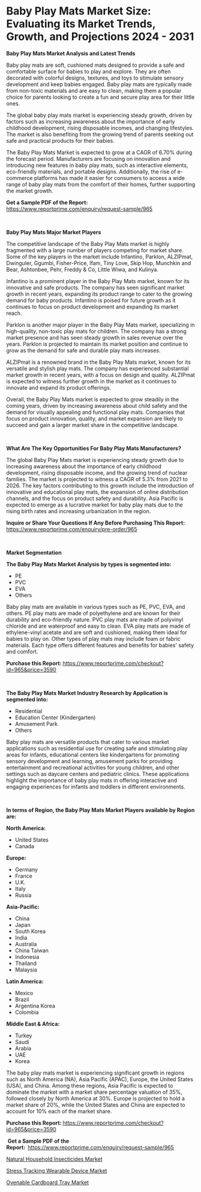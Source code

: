 <p><h1>Baby Play Mats Market Size: Evaluating its Market Trends, Growth, and Projections 2024 - 2031</h1></p><p><strong>Baby Play Mats Market Analysis and Latest Trends</strong></p>
<p><p>Baby play mats are soft, cushioned mats designed to provide a safe and comfortable surface for babies to play and explore. They are often decorated with colorful designs, textures, and toys to stimulate sensory development and keep babies engaged. Baby play mats are typically made from non-toxic materials and are easy to clean, making them a popular choice for parents looking to create a fun and secure play area for their little ones.</p><p>The global baby play mats market is experiencing steady growth, driven by factors such as increasing awareness about the importance of early childhood development, rising disposable incomes, and changing lifestyles. The market is also benefiting from the growing trend of parents seeking out safe and practical products for their babies.</p><p>The Baby Play Mats Market is expected to grow at a CAGR of 6.70% during the forecast period. Manufacturers are focusing on innovation and introducing new features in baby play mats, such as interactive elements, eco-friendly materials, and portable designs. Additionally, the rise of e-commerce platforms has made it easier for consumers to access a wide range of baby play mats from the comfort of their homes, further supporting the market growth.</p></p>
<p><strong>Get a Sample PDF of the Report:&nbsp;</strong> <a href="https://www.reportprime.com/enquiry/request-sample/965">https://www.reportprime.com/enquiry/request-sample/965</a></p>
<p>&nbsp;</p>
<p><strong>Baby Play Mats Major Market Players</strong></p>
<p><p>The competitive landscape of the Baby Play Mats market is highly fragmented with a large number of players competing for market share. Some of the key players in the market include Infantino, Parklon, ALZIPmat, Dwinguler, Ggumbi, Fisher-Price, Ifam, Tiny Love, Skip Hop, Munchkin and Bear, Ashtonbee, Pehr, Freddy & Co, Little Wiwa, and Kulinya.</p><p>Infantino is a prominent player in the Baby Play Mats market, known for its innovative and safe products. The company has seen significant market growth in recent years, expanding its product range to cater to the growing demand for baby products. Infantino is poised for future growth as it continues to focus on product development and expanding its market reach.</p><p>Parklon is another major player in the Baby Play Mats market, specializing in high-quality, non-toxic play mats for children. The company has a strong market presence and has seen steady growth in sales revenue over the years. Parklon is projected to maintain its market position and continue to grow as the demand for safe and durable play mats increases.</p><p>ALZIPmat is a renowned brand in the Baby Play Mats market, known for its versatile and stylish play mats. The company has experienced substantial market growth in recent years, with a focus on design and quality. ALZIPmat is expected to witness further growth in the market as it continues to innovate and expand its product offerings.</p><p>Overall, the Baby Play Mats market is expected to grow steadily in the coming years, driven by increasing awareness about child safety and the demand for visually appealing and functional play mats. Companies that focus on product innovation, quality, and market expansion are likely to succeed and gain a larger market share in the competitive landscape.</p></p>
<p>&nbsp;</p>
<p><strong>What Are The Key Opportunities For Baby Play Mats Manufacturers?</strong></p>
<p><p>The global Baby Play Mats market is experiencing steady growth due to increasing awareness about the importance of early childhood development, rising disposable income, and the growing trend of nuclear families. The market is projected to witness a CAGR of 5.3% from 2021 to 2026. The key factors contributing to this growth include the introduction of innovative and educational play mats, the expansion of online distribution channels, and the focus on product safety and durability. Asia Pacific is expected to emerge as a lucrative market for baby play mats due to the rising birth rates and increasing urbanization in the region.</p></p>
<p><strong>Inquire or Share Your Questions If Any Before Purchasing This Report:</strong> <a href="https://www.reportprime.com/enquiry/pre-order/965">https://www.reportprime.com/enquiry/pre-order/965</a></p>
<p>&nbsp;</p>
<p><strong>Market Segmentation</strong></p>
<p><strong>The Baby Play Mats Market Analysis by types is segmented into:</strong></p>
<p><ul><li>PE</li><li>PVC</li><li>EVA</li><li>Others</li></ul></p>
<p><p>Baby play mats are available in various types such as PE, PVC, EVA, and others. PE play mats are made of polyethylene and are known for their durability and eco-friendly nature. PVC play mats are made of polyvinyl chloride and are waterproof and easy to clean. EVA play mats are made of ethylene-vinyl acetate and are soft and cushioned, making them ideal for babies to play on. Other types of play mats may include foam or fabric materials. Each type offers different features and benefits for babies' safety and comfort.</p></p>
<p><strong>Purchase this Report:&nbsp;</strong><a href="https://www.reportprime.com/checkout?id=965&price=3590">https://www.reportprime.com/checkout?id=965&price=3590</a></p>
<p>&nbsp;</p>
<p><strong>The Baby Play Mats Market Industry Research by Application is segmented into:</strong></p>
<p><ul><li>Residential</li><li>Education Center (Kindergarten)</li><li>Amusement Park</li><li>Others</li></ul></p>
<p><p>Baby play mats are versatile products that cater to various market applications such as residential use for creating safe and stimulating play areas for infants, educational centers like kindergartens for promoting sensory development and learning, amusement parks for providing entertainment and recreational activities for young children, and other settings such as daycare centers and pediatric clinics. These applications highlight the importance of baby play mats in offering interactive and engaging experiences for infants and toddlers in different environments.</p></p>
<p>&nbsp;</p>
<p><strong>In terms of Region, the Baby Play Mats Market Players available by Region are:</strong></p>
<p>
    <p> <strong> North America: </strong>
        <ul>
            <li>United States</li>
            <li>Canada</li>
        </ul>
        </p> 
    <p> <strong> Europe: </strong>
        <ul>
            <li>Germany</li>
            <li>France</li>
            <li>U.K.</li>
            <li>Italy</li>
            <li>Russia</li>
        </ul>
        </p> 
    <p> <strong> Asia-Pacific: </strong>
        <ul>
            <li>China</li>
            <li>Japan</li>
            <li>South Korea</li>
            <li>India</li>
            <li>Australia</li>
            <li>China Taiwan</li>
            <li>Indonesia</li>
            <li>Thailand</li>
            <li>Malaysia</li>
        </ul>
        </p> 
    <p> <strong> Latin America: </strong>
        <ul>
            <li>Mexico</li>
            <li>Brazil</li>
            <li>Argentina Korea</li>
            <li>Colombia</li>
        </ul>
        </p> 
    <p> <strong> Middle East & Africa: </strong>
        <ul>
            <li>Turkey</li>
            <li>Saudi</li>
            <li>Arabia</li>
            <li>UAE</li>
            <li>Korea</li>
        </ul>
    </p>
    </p>
<p><p>The baby play mats market is experiencing significant growth in regions such as North America (NA), Asia Pacific (APAC), Europe, the United States (USA), and China. Among these regions, Asia Pacific is expected to dominate the market with a market share percentage valuation of 35%, followed closely by North America at 30%. Europe is projected to hold a market share of 20%, while the United States and China are expected to account for 10% each of the market share.</p></p>
<p><strong>Purchase this Report: </strong><a href="https://www.reportprime.com/checkout?id=965&price=3590">https://www.reportprime.com/checkout?id=965&price=3590</a></p>
<p>&nbsp;<strong>Get a Sample PDF of the Report:&nbsp;&nbsp;</strong><a href="https://www.reportprime.com/enquiry/request-sample/965">https://www.reportprime.com/enquiry/request-sample/965</a></p>
<p><strong></strong></p>
<p><p><a href="https://github.com/peachesmcdowel1/Market-Research-Report-List-2/blob/main/natural-household-insecticides-market.md">Natural Household Insecticides Market</a></p><p><a href="https://github.com/nicoletavirag/Market-Research-Report-List-2/blob/main/stress-tracking-wearable-device-market.md">Stress Tracking Wearable Device Market</a></p><p><a href="https://github.com/redneck06/Market-Research-Report-List-2/blob/main/ovenable-cardboard-tray-market.md">Ovenable Cardboard Tray Market</a></p></p>